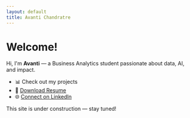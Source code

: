 ```yaml
---
layout: default
title: Avanti Chandratre
---
```


# Welcome!

Hi, I'm **Avanti** — a Business Analytics student passionate about data, AI, and impact.

- 📊 Check out my projects
- 📄 [Download Resume](resume.pdf)
- 🌐 [Connect on LinkedIn](https://www.linkedin.com/in/avantic)

This site is under construction — stay tuned!
